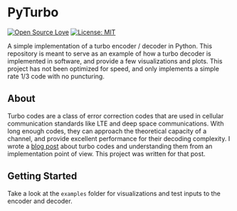 PyTurbo
=======

[![Open Source Love](https://badges.frapsoft.com/os/v1/open-source.svg?v=103)](https://github.com/ellerbrock/open-source-badges/)
[![License: MIT](https://img.shields.io/badge/License-MIT-blue.svg)](https://opensource.org/licenses/MIT)

A simple implementation of a turbo encoder / decoder in Python. This repository is meant to serve as an example of how a turbo decoder is implemented in software, and provide a few visualizations and plots. This project has not been optimized for speed, and only implements a simple rate 1/3 code with no puncturing.

## About ##

Turbo codes are a class of error correction codes that are used in cellular communication standards like LTE and deep space communications.
With long enough codes, they can approach the theoretical capacity of a channel, and provide excellent performance for their decoding complexity.
I wrote a [blog post](https://ofdm.io) about turbo codes and understanding them from an implementation point of view. This project was written for that post.

## Getting Started ##

Take a look at the `examples` folder for visualizations and test inputs to the encoder and decoder.
